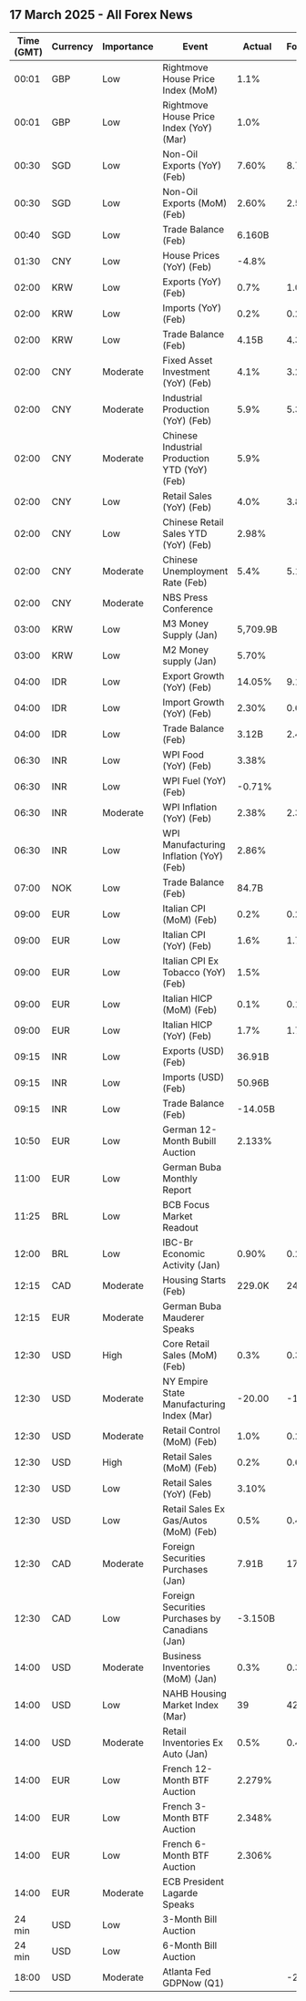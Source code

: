 ## 17 March 2025 - All Forex News

| Time (GMT) | Currency | Importance | Event | Actual | Forecast | Previous |
|------|----------|------------|-------|--------|----------|----------|
| 00:01 | GBP | Low | Rightmove House Price Index (MoM) | 1.1% |  | 0.5% |
| 00:01 | GBP | Low | Rightmove House Price Index (YoY) (Mar) | 1.0% |  | 1.4% |
| 00:30 | SGD | Low | Non-Oil Exports (YoY) (Feb) | 7.60% | 8.70% | -2.10% |
| 00:30 | SGD | Low | Non-Oil Exports (MoM) (Feb) | 2.60% | 2.50% | -3.30% |
| 00:40 | SGD | Low | Trade Balance (Feb) | 6.160B |  | 3.040B |
| 01:30 | CNY | Low | House Prices (YoY) (Feb) | -4.8% |  | -5.0% |
| 02:00 | KRW | Low | Exports (YoY) (Feb) | 0.7% | 1.0% | -10.2% |
| 02:00 | KRW | Low | Imports (YoY) (Feb) | 0.2% | 0.2% | -6.4% |
| 02:00 | KRW | Low | Trade Balance (Feb) | 4.15B | 4.30B | -1.86B |
| 02:00 | CNY | Moderate | Fixed Asset Investment (YoY) (Feb) | 4.1% | 3.2% | 3.2% |
| 02:00 | CNY | Moderate | Industrial Production (YoY) (Feb) | 5.9% | 5.3% | 6.2% |
| 02:00 | CNY | Moderate | Chinese Industrial Production YTD (YoY) (Feb) | 5.9% |  | 5.8% |
| 02:00 | CNY | Low | Retail Sales (YoY) (Feb) | 4.0% | 3.8% | 3.7% |
| 02:00 | CNY | Low | Chinese Retail Sales YTD (YoY) (Feb) | 2.98% |  | 3.48% |
| 02:00 | CNY | Moderate | Chinese Unemployment Rate (Feb) | 5.4% | 5.1% | 5.1% |
| 02:00 | CNY | Moderate | NBS Press Conference |  |  |  |
| 03:00 | KRW | Low | M3 Money Supply (Jan) | 5,709.9B |  | 5,661.9B |
| 03:00 | KRW | Low | M2 Money supply (Jan) | 5.70% |  | 5.10% |
| 04:00 | IDR | Low | Export Growth (YoY) (Feb) | 14.05% | 9.10% | 4.68% |
| 04:00 | IDR | Low | Import Growth (YoY) (Feb) | 2.30% | 0.60% | -2.67% |
| 04:00 | IDR | Low | Trade Balance (Feb) | 3.12B | 2.45B | 3.49B |
| 06:30 | INR | Low | WPI Food (YoY) (Feb) | 3.38% |  | 5.88% |
| 06:30 | INR | Low | WPI Fuel (YoY) (Feb) | -0.71% |  | -2.78% |
| 06:30 | INR | Moderate | WPI Inflation (YoY) (Feb) | 2.38% | 2.36% | 2.31% |
| 06:30 | INR | Low | WPI Manufacturing Inflation (YoY) (Feb) | 2.86% |  | 2.51% |
| 07:00 | NOK | Low | Trade Balance (Feb) | 84.7B |  | 94.1B |
| 09:00 | EUR | Low | Italian CPI (MoM) (Feb) | 0.2% | 0.2% | 0.6% |
| 09:00 | EUR | Low | Italian CPI (YoY) (Feb) | 1.6% | 1.7% | 1.5% |
| 09:00 | EUR | Low | Italian CPI Ex Tobacco (YoY) (Feb) | 1.5% |  | 1.3% |
| 09:00 | EUR | Low | Italian HICP (MoM) (Feb) | 0.1% | 0.1% | -0.8% |
| 09:00 | EUR | Low | Italian HICP (YoY) (Feb) | 1.7% | 1.7% | 1.7% |
| 09:15 | INR | Low | Exports (USD) (Feb) | 36.91B |  | 36.43B |
| 09:15 | INR | Low | Imports (USD) (Feb) | 50.96B |  | 59.42B |
| 09:15 | INR | Low | Trade Balance (Feb) | -14.05B |  | -22.99B |
| 10:50 | EUR | Low | German 12-Month Bubill Auction | 2.133% |  | 2.096% |
| 11:00 | EUR | Low | German Buba Monthly Report |  |  |  |
| 11:25 | BRL | Low | BCB Focus Market Readout |  |  |  |
| 12:00 | BRL | Low | IBC-Br Economic Activity (Jan) | 0.90% | 0.22% | -0.60% |
| 12:15 | CAD | Moderate | Housing Starts (Feb) | 229.0K | 246.0K | 239.3K |
| 12:15 | EUR | Moderate | German Buba Mauderer Speaks |  |  |  |
| 12:30 | USD | High | Core Retail Sales (MoM) (Feb) | 0.3% | 0.3% | -0.6% |
| 12:30 | USD | Moderate | NY Empire State Manufacturing Index (Mar) | -20.00 | -1.90 | 5.70 |
| 12:30 | USD | Moderate | Retail Control (MoM) (Feb) | 1.0% | 0.2% | -1.0% |
| 12:30 | USD | High | Retail Sales (MoM) (Feb) | 0.2% | 0.6% | -1.2% |
| 12:30 | USD | Low | Retail Sales (YoY) (Feb) | 3.10% |  | 4.20% |
| 12:30 | USD | Low | Retail Sales Ex Gas/Autos (MoM) (Feb) | 0.5% | 0.4% | -0.8% |
| 12:30 | CAD | Moderate | Foreign Securities Purchases (Jan) | 7.91B | 17.44B | 13.94B |
| 12:30 | CAD | Low | Foreign Securities Purchases by Canadians (Jan) | -3.150B |  | 3.770B |
| 14:00 | USD | Moderate | Business Inventories (MoM) (Jan) | 0.3% | 0.3% | -0.2% |
| 14:00 | USD | Low | NAHB Housing Market Index (Mar) | 39 | 42 | 42 |
| 14:00 | USD | Moderate | Retail Inventories Ex Auto (Jan) | 0.5% | 0.4% | -0.1% |
| 14:00 | EUR | Low | French 12-Month BTF Auction | 2.279% |  | 2.287% |
| 14:00 | EUR | Low | French 3-Month BTF Auction | 2.348% |  | 2.395% |
| 14:00 | EUR | Low | French 6-Month BTF Auction | 2.306% |  | 2.363% |
| 14:00 | EUR | Moderate | ECB President Lagarde Speaks |  |  |  |
| 24 min | USD | Low | 3-Month Bill Auction |  |  | 4.200% |
| 24 min | USD | Low | 6-Month Bill Auction |  |  | 4.075% |
| 18:00 | USD | Moderate | Atlanta Fed GDPNow (Q1) |  | -2.4% | -2.4% |
